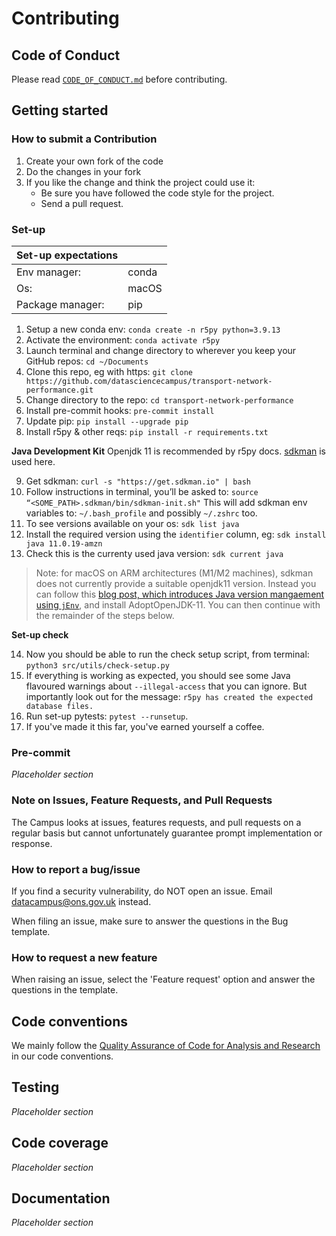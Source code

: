 # Contributing

## Code of Conduct

Please read [`CODE_OF_CONDUCT.md`](CODE_OF_CONDUCT.md) before contributing.

## Getting started

### How to submit a Contribution

1. Create your own fork of the code
2. Do the changes in your fork
3. If you like the change and think the project could use it:
    * Be sure you have followed the code style for the project.
    * Send a pull request.

### Set-up

| Set-up expectations | |
| --- | --- |
| Env manager: | conda |
| Os: | macOS |
| Package manager: | pip |

1. Setup a new conda env: `conda create -n r5py python=3.9.13`
2. Activate the environment: `conda activate r5py`
3. Launch terminal and change directory to wherever you keep your GitHub repos: `cd ~/Documents`
4. Clone this repo, eg with https: `git clone https://github.com/datasciencecampus/transport-network-performance.git`
5. Change directory to the repo: `cd transport-network-performance`
6. Install pre-commit hooks: `pre-commit install`
7. Update pip: `pip install --upgrade pip`
8. Install r5py & other reqs: `pip install -r requirements.txt`

**Java Development Kit**
Openjdk 11 is recommended by r5py docs. [sdkman](https://sdkman.io/) is used here.

9. Get sdkman: `curl -s "https://get.sdkman.io" | bash`
10. Follow instructions in terminal, you’ll be asked to: `source “<SOME_PATH>.sdkman/bin/sdkman-init.sh"`
This will add sdkman env variables to: `~/.bash_profile` and possibly `~/.zshrc` too.
11. To see versions available on your os: `sdk list java`
12. Install the required version using the `identifier` column, eg: `sdk install java 11.0.19-amzn`
13. Check this is the currenty used java version: `sdk current java`

> Note: for macOS on ARM architectures (M1/M2 machines), sdkman does not currently provide a suitable openjdk11 version. Instead you can follow this [blog post, which introduces Java version mangaement using `jEnv`](https://blog.bigoodyssey.com/how-to-manage-multiple-java-version-in-macos-e5421345f6d0), and install AdoptOpenJDK-11. You can then continue with the remainder of the steps below.

**Set-up check**

14. Now you should be able to run the check setup script, from terminal: `python3 src/utils/check-setup.py`
15. If everything is working as expected, you should see some Java flavoured warnings about `--illegal-access` that you can ignore. But importantly look out for the message: `r5py has created the expected database files.`
16. Run set-up pytests: `pytest --runsetup`.
17. If you've made it this far, you've earned yourself a coffee.


### Pre-commit

*Placeholder section*

### Note on Issues, Feature Requests, and Pull Requests

The Campus looks at issues, features requests, and pull requests on a regular basis but cannot unfortunately guarantee prompt implementation or response.

### How to report a bug/issue

If you find a security vulnerability, do NOT open an issue. Email datacampus@ons.gov.uk instead.

When filing an issue, make sure to answer the questions in the Bug template.

### How to request a new feature

When raising an issue, select the 'Feature request' option and answer the questions in the template.

## Code conventions

We mainly follow the [Quality Assurance of Code for Analysis and Research](https://best-practice-and-impact.github.io/qa-of-code-guidance/intro.html) in our code conventions.

## Testing

*Placeholder section*

## Code coverage

*Placeholder section*

## Documentation

*Placeholder section*
